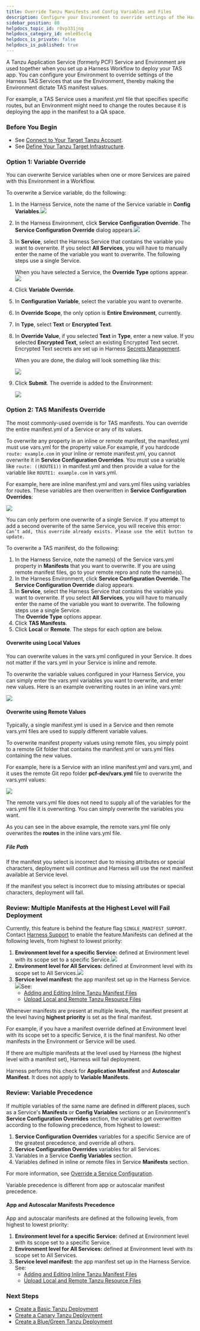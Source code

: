 ```yaml
---
title: Override Tanzu Manifests and Config Variables and Files
description: Configure your Environment to override settings of the Harness PCF Services that use the Environment, thereby making the Environment dictate PCF manifest values.
sidebar_position: 80
helpdocs_topic_id: r0vp331jnq
helpdocs_category_id: emle05cclq
helpdocs_is_private: false
helpdocs_is_published: true
---
```


A Tanzu Application Service (formerly PCF) Service and Environment are used together when you set up a Harness Workflow to deploy your TAS app. You can configure your Environment to override settings of the Harness TAS Services that use the Environment, thereby making the Environment dictate TAS manifest values.

For example, a TAS Service uses a manifest.yml file that specifies specific routes, but an Environment might need to change the routes because it is deploying the app in the manifest to a QA space.


### Before You Begin

* See [Connect to Your Target Tanzu Account](connect-to-your-target-pcf-account.md).
* See [Define Your Tanzu Target Infrastructure](define-your-pcf-target-infrastructure.md).

### Option 1: Variable Override

You can overwrite Service variables when one or more Services are paired with this Environment in a Workflow.

To overwrite a Service variable, do the following:

1. In the Harness Service, note the name of the Service variable in **Config Variables**.![](./static/override-pcf-manifests-and-config-variables-and-files-72.png)
2. In the Harness Environment, click **Service Configuration Override**. The **Service Configuration Override** dialog appears.![](./static/override-pcf-manifests-and-config-variables-and-files-73.png)
3. In **Service**, select the Harness Service that contains the variable you want to overwrite. If you select **All Services**, you will have to manually enter the name of the variable you want to overwrite. The following steps use a single Service.  
	  
	When you have selected a Service, the **Override Type** options appear.
	![](./static/override-pcf-manifests-and-config-variables-and-files-74.png)	
	
4. Click **Variable Override**.
5. In **Configuration Variable**, select the variable you want to overwrite.
6. In **Override Scope**, the only option is **Entire Environment**, currently.
7. In **Type**, select **Text** or **Encrypted Text**.
8. In **Override Value**, if you selected **Text** in **Type**, enter a new value. If you selected **Encrypted Text**, select an existing Encrypted Text secret. Encrypted Text secrets are set up in Harness [Secrets Management](../../firstgen-platform/security/secrets-management/secret-management.md).  
  
	When you are done, the dialog will look something like this:

	![](./static/override-pcf-manifests-and-config-variables-and-files-75.png)

9. Click **Submit**. The override is added to the Environment:

	![](./static/override-pcf-manifests-and-config-variables-and-files-76.png)

### Option 2: TAS Manifests Override

The most commonly-used override is for TAS manifests. You can override the entire manifest.yml of a Service or any of its values.

To overwrite any property in an inline or remote manifest, the manifest.yml must use vars.yml for the property value.For example, if you hardcode `route: example.com` in your inline or remote manifest.yml, you cannot overwrite it in **Service Configuration Overrides**. You must use a variable like `route: ((ROUTE1))` in manifest.yml and then provide a value for the variable like `ROUTE1: example.com` in vars.yml.

For example, here are inline manifest.yml and vars.yml files using variables for routes. These variables are then overwritten in **Service Configuration Overrides**:

![](./static/override-pcf-manifests-and-config-variables-and-files-77.png)

You can only perform one overwrite of a single Service. If you attempt to add a second overwrite of the same Service, you will receive this error: `Can’t add, this override already exists. Please use the edit button to update.`

To overwrite a TAS manifest, do the following:

1. In the Harness Service, note the name(s) of the Service vars.yml property in **Manifests** that you want to overwrite. If you are using remote manifest files, go to your remote repro and note the name(s).
2. In the Harness Environment, click **Service Configuration Override**. The **Service Configuration Override** dialog appears.
3. In **Service**, select the Harness Service that contains the variable you want to overwrite. If you select **All Services**, you will have to manually enter the name of the variable you want to overwrite. The following steps use a single Service.  
The **Override Type** options appear.
4. Click **TAS Manifests**.
5. Click **Local** or **Remote**. The steps for each option are below.

#### Overwrite using Local Values

You can overwrite values in the vars.yml configured in your Service. It does not matter if the vars.yml in your Service is inline and remote.

To overwrite the variable values configured in your Harness Service, you can simply enter the vars.yml variables you want to overwrite, and enter new values. Here is an example overwriting routes in an inline vars.yml:

![](./static/override-pcf-manifests-and-config-variables-and-files-78.png)

#### Overwrite using Remote Values

Typically, a single manifest.yml is used in a Service and then remote vars.yml files are used to supply different variable values.

To overwrite manifest property values using remote files, you simply point to a remote Git folder that contains the manifest.yml or vars.yml files containing the new values.

For example, here is a Service with an inline manifest.yml and vars.yml, and it uses the remote Git repo folder **pcf-dev/vars.yml** file to overwrite the vars.yml values:

![](./static/override-pcf-manifests-and-config-variables-and-files-79.png)

The remote vars.yml file does not need to supply all of the variables for the vars.yml file it is overwriting. You can simply overwrite the variables you want.

As you can see in the above example, the remote vars.yml file only overwrites the **routes** in the inline vars.yml file.

##### File Path

If the manifest you select is incorrect due to missing attributes or special characters, deployment will continue and Harness will use the next manifest available at Service level.

If the manifest you select is incorrect due to missing attributes or special characters, deployment will fail.

### Review: Multiple Manifests at the Highest Level will Fail Deployment

Currently, this feature is behind the feature flag `SINGLE_MANIFEST_SUPPORT`. Contact [Harness Support](mailto:support@harness.io) to enable the feature.Manifests can defined at the following levels, from highest to lowest priority:

1. **Environment level for a specific Service:** defined at Environment level with its scope set to a specific Service.![](./static/override-pcf-manifests-and-config-variables-and-files-80.png)
2. **Environment level for All Services:** defined at Environment level with its scope set to All Services.![](./static/override-pcf-manifests-and-config-variables-and-files-81.png)
3. **Service level manifest:** the app manifest set up in the Harness Service.![](./static/override-pcf-manifests-and-config-variables-and-files-82.png)See:
	* [Adding and Editing Inline Tanzu Manifest Files](adding-and-editing-inline-pcf-manifest-files.md)
	* [Upload Local and Remote Tanzu Resource Files](upload-local-and-remote-pcf-resource-files.md)

Whenever manifests are present at multiple levels, the manifest present at the level having **highest priority** is set as the final manifest.

For example, if you have a manifest override defined at Environment level with its scope set to a specific Service, it is the final manifest. No other manifests in the Environment or Service will be used.

If there are multiple manifests at the level used by Harness (the highest level with a manifest set), Harness will fail deployment.

Harness performs this check for **Application Manifest** and **Autoscalar Manifest**. It does not apply to **Variable Manifests**.

### Review: Variable Precedence

If multiple variables of the same name are defined in different places, such as a Service's **Manifests** or **Config Variables** sections or an Environment's **Service Configuration Overrides** section, the variables get overwritten according to the following precedence, from highest to lowest:

1. **Service Configuration Overrides** variables for a specific Service are of the greatest precedence, and override all others.
2. **Service Configuration Overrides** variables for all Services.
3. Variables in a Service **Config Variables** section.
4. Variables defined in inline or remote files in Service **Manifests** section.

For more information, see [Override a Service Configuration](../model-cd-pipeline/environments/environment-configuration.md#override-a-service-configuration).

Variable precedence is different from app or autoscalar manifest precedence.

#### App and Autoscalar Manifests Precedence

App and autoscalar manifests are defined at the following levels, from highest to lowest priority:

1. **Environment level for a specific Service:** defined at Environment level with its scope set to a specific Service.
2. **Environment level for All Services:** defined at Environment level with its scope set to All Services.
3. **Service level manifest:** the app manifest set up in the Harness Service.  
See:
	* [Adding and Editing Inline Tanzu Manifest Files](adding-and-editing-inline-pcf-manifest-files.md)
	* [Upload Local and Remote Tanzu Resource Files](upload-local-and-remote-pcf-resource-files.md)

### Next Steps

* [Create a Basic Tanzu Deployment](create-a-basic-pcf-deployment.md)
* [Create a Canary Tanzu Deployment](create-a-canary-pcf-deployment.md)
* [Create a Blue/Green Tanzu Deployment](create-a-blue-green-pcf-deployment.md)

